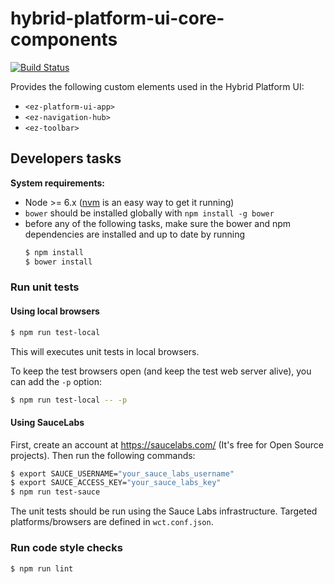 # hybrid-platform-ui-core-components

[![Build Status](https://travis-ci.org/ezsystems/hybrid-platform-ui-core-components.svg?branch=master)](https://travis-ci.org/ezsystems/hybrid-platform-ui-core-components)

Provides the following custom elements used in the Hybrid Platform UI:

* `<ez-platform-ui-app>`
* `<ez-navigation-hub>`
* `<ez-toolbar>`

## Developers tasks

**System requirements:**
* Node >= 6.x ([nvm](https://github.com/creationix/nvm)
is an easy way to get it running)
* `bower` should be installed globally with `npm install -g bower`
* before any of the following tasks, make sure the bower and npm dependencies are
  installed and up to date by running
  ```bash
  $ npm install
  $ bower install
  ```

### Run unit tests

#### Using local browsers

```bash
$ npm run test-local
```

This will executes unit tests in local browsers.

To keep the test browsers open (and keep the test web server alive), you can add
the `-p` option:

```bash
$ npm run test-local -- -p
```

#### Using SauceLabs

First, create an account at https://saucelabs.com/ (It's free for Open Source
projects).
Then run the following commands:

```bash
$ export SAUCE_USERNAME="your_sauce_labs_username"
$ export SAUCE_ACCESS_KEY="your_sauce_labs_key"
$ npm run test-sauce
```

The unit tests should be run using the Sauce Labs infrastructure. Targeted
platforms/browsers are defined in `wct.conf.json`.

### Run code style checks

```bash
$ npm run lint
```
